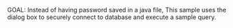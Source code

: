 GOAL:
    Instead of having password saved in a java file,
    This sample uses the dialog box to securely connect to database
    and execute a sample query.